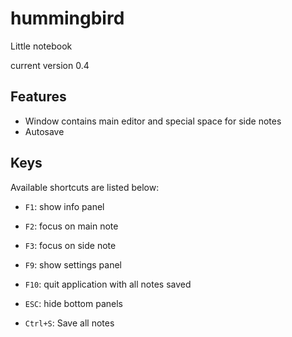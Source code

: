 # hummingbird
Little notebook

current version 0.4

## Features

- Window contains main editor and special space for side notes
- Autosave

## Keys

Available shortcuts are listed below:

- `F1`: show info panel
- `F2`: focus on main note
- `F3`: focus on side note
- `F9`: show settings panel
- `F10`: quit application with all notes saved
- `ESC`: hide bottom panels

- `Ctrl+S`: Save all notes